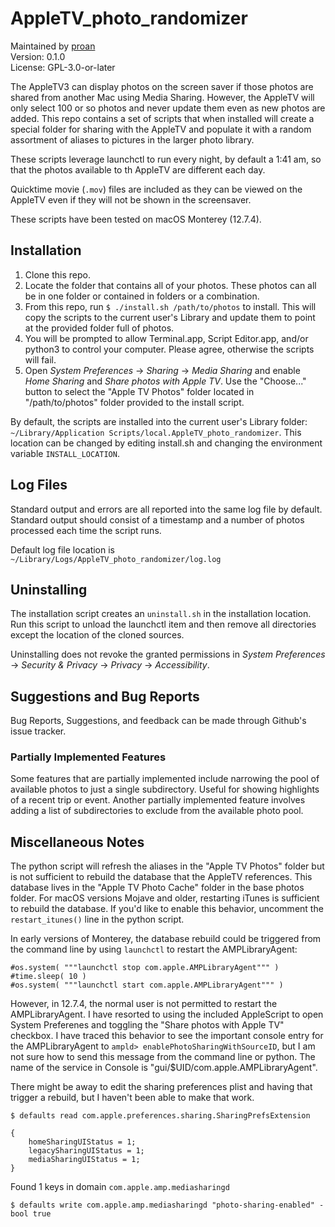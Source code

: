 # AppleTV_photo_randomizer

Maintained by [proan](https://github.com/proan)  
Version: 0.1.0  
License: GPL-3.0-or-later

The AppleTV3 can display photos on the screen saver if those photos are shared
from another Mac using Media Sharing. However, the AppleTV will only select 100
or so photos and never update them even as new photos are added. This repo
contains a set of scripts that when installed will create a special folder for
sharing with the AppleTV and populate it with a random assortment of aliases
to pictures in the larger photo library.

These scripts leverage launchctl to run every night, by default a 1:41 am, so
that the photos available to th AppleTV are different each day.

Quicktime movie (`.mov`) files are included as they can be viewed on the AppleTV
even if they will not be shown in the screensaver.

These scripts have been tested on macOS Monterey (12.7.4).

## Installation

1. Clone this repo.
2. Locate the folder that contains all of your photos. These photos can all be
   in one folder or contained in folders or a combination.
3. From this repo, run `$ ./install.sh /path/to/photos` to install. This will
   copy the scripts to the current user's Library and update them to point at
   the provided folder full of photos.
5. You will be prompted to allow Terminal.app, Script Editor.app, and/or python3
   to control your computer. Please agree, otherwise the scripts will fail.
6. Open _System Preferences_ -> _Sharing_ -> _Media Sharing_ and enable
   _Home Sharing_ and _Share photos with Apple TV_. Use the "Choose..." button
   to select the "Apple TV Photos" folder located in "/path/to/photos" folder
   provided to the install script.

By default, the scripts are installed into the current user's Library folder:
`~/Library/Application Scripts/local.AppleTV_photo_randomizer`. This location
can be changed by editing install.sh and changing the environment variable
`INSTALL_LOCATION`.

## Log Files

Standard output and errors are all reported into the same log file by default.
Standard output should consist of a timestamp and a number of photos processed
each time the script runs.

Default log file location is `~/Library/Logs/AppleTV_photo_randomizer/log.log`

## Uninstalling

The installation script creates an `uninstall.sh` in the installation location.
Run this script to unload the launchctl item and then remove all directories
except the location of the cloned sources.

Uninstalling does not revoke the granted permissions in _System Preferences_ ->
_Security & Privacy_ -> _Privacy_ -> _Accessibility_.

## Suggestions and Bug Reports

Bug Reports, Suggestions, and feedback can be made through Github's issue tracker.

### Partially Implemented Features

Some features that are partially implemented include narrowing the pool of
available photos to just a single subdirectory. Useful for showing highlights
of a recent trip or event. Another partially implemented feature involves
adding a list of subdirectories to exclude from the available photo pool.

## Miscellaneous Notes

The python script will refresh the aliases in the "Apple TV Photos" folder but
is not sufficient to rebuild the database that the AppleTV references. This
database lives in the "Apple TV Photo Cache" folder in the base photos folder.
For macOS versions Mojave and older, restarting iTunes is sufficient to rebuild
the database. If you'd like to enable this behavior, uncomment the
`restart_itunes()` line in the python script.

In early versions of Monterey, the database rebuild could be triggered from the
command line by using `launchctl` to restart the AMPLibraryAgent:
```
#os.system( """launchctl stop com.apple.AMPLibraryAgent""" )
#time.sleep( 10 )
#os.system( """launchctl start com.apple.AMPLibraryAgent""" )
```
However, in 12.7.4, the normal user is not permitted to restart the
AMPLibraryAgent. I have resorted to using the included AppleScript to open
System Preferenes and toggling the "Share photos with Apple TV" checkbox. I
have traced this behavior to see the important console entry for the
AMPLibraryAgent to `ampld> enablePhotoSharingWithSourceID`, but I am not sure
how to send this message from the command line or python. The name of the
service in Console is "gui/$UID/com.apple.AMPLibraryAgent".

There might be away to edit the sharing preferences plist and having that
trigger a rebuild, but I haven't been able to make that work.
```    
$ defaults read com.apple.preferences.sharing.SharingPrefsExtension

{
    homeSharingUIStatus = 1;
    legacySharingUIStatus = 1;
    mediaSharingUIStatus = 1;
}
```
Found 1 keys in domain `com.apple.amp.mediasharingd`
```
$ defaults write com.apple.amp.mediasharingd "photo-sharing-enabled" -bool true
```
